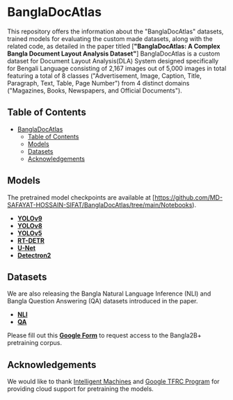# BanglaDocAtlas

This repository offers the information about the "BanglaDocAtlas" datasets, trained models for evaluating the custom made datasets, along with the related code, as detailed in the paper titled [**"BanglaDocAtlas: A Complex Bangla Document Layout Analysis Dataset"**]
BanglaDocAtlas is a custom dataset for Document Layout Analysis(DLA) System designed specifically for Bengali Language consisting of 2,167 images out of 5,000 images in total featuring a total of 8 classes ("Advertisement, Image, Caption, Title, Paragraph, Text, Table, Page Number") from 4 distinct domains ("Magazines, Books, Newspapers, and Official Documents").

## Table of Contents

- [BanglaDocAtlas](#BanglaDocAtlas)
  - [Table of Contents](#table-of-contents)
  - [Models](#models)
  - [Datasets](#datasets)
  - [Acknowledgements](#acknowledgements)

## Models

The pretrained model checkpoints are available at [https://github.com/MD-SAFAYAT-HOSSAIN-SIFAT/BanglaDocAtlas/tree/main/Notebooks).

- [**YOLOv9**](https://github.com/MD-SAFAYAT-HOSSAIN-SIFAT/BanglaDocAtlas/blob/main/Notebooks/YOLO/V9/yolov9-fydp-document-layout-analysis.ipynb)
- [**YOLOv8**](https://github.com/MD-SAFAYAT-HOSSAIN-SIFAT/BanglaDocAtlas/blob/main/Notebooks/YOLO/V8/yolov8-fydp-document-layout-analysis.ipynb)
- [**YOLOv5**](https://github.com/MD-SAFAYAT-HOSSAIN-SIFAT/BanglaDocAtlas/blob/main/Notebooks/YOLO/V5/yolov5-fydp-document-layout-analysis.ipynb)
- [**RT-DETR**](https://github.com/MD-SAFAYAT-HOSSAIN-SIFAT/BanglaDocAtlas/blob/main/Notebooks/RT-DETR/rt-detr-fydp-document-layout-analysis.ipynb)
- [**U-Net**](https://github.com/MD-SAFAYAT-HOSSAIN-SIFAT/BanglaDocAtlas/blob/main/Notebooks/U_NET/u-net-document-layout-analysis.ipynb)
- [**Detectron2**](https://github.com/MD-SAFAYAT-HOSSAIN-SIFAT/BanglaDocAtlas/blob/main/Notebooks/DETECTRON2/detectron2-fydp-document-layout-analysis.ipynb)


## Datasets

We are also releasing the Bangla Natural Language Inference (NLI) and Bangla Question Answering (QA) datasets introduced in the paper. 
- [**NLI**](https://huggingface.co/datasets/csebuetnlp/xnli_bn)
- [**QA**](https://huggingface.co/datasets/csebuetnlp/squad_bn)

Please fill out this [**Google Form**](https://forms.gle/qiEW8f7i6Bw3FmmQA) to request access to the Bangla2B+ pretraining corpus. 
  
## Acknowledgements

We would like to thank [Intelligent Machines](https://bd.linkedin.com/company/intelligentmachines) and [Google TFRC Program](https://sites.research.google/trc/) for providing cloud support for pretraining the models.

